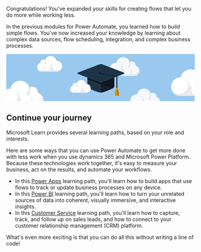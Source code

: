 Congratulations! You've expanded your skills for creating flows that let you do more while working less.

In the previous modules for Power Automate, you learned how to build simple flows. You've now increased your knowledge by learning about complex data sources, flow scheduling, integration, and complex business processes.

![Congratulations! Image of a graduation cap among white clouds in a blue sky.](../media/6-heading.png)

## Continue your journey

Microsoft Learn provides several learning paths, based on your role and interests.

Here are some ways that you can use Power Automate to get more done with less work when you use dynamics 365 and Microsoft Power Platform. Because these technologies work together, it's easy to measure your business, act on the results, and automate your workflows.

- In this [Power Apps](https://docs.microsoft.com/learn/paths/create-powerapps/?azure-portal=true) learning path, you'll learn how to build apps that use flows to track or update business processes on any device.
- In this [Power BI](https://docs.microsoft.com/learn/modules/get-started-with-power-bi/?azure-portal=true) learning path, you'll learn how to turn your unrelated sources of data into coherent, visually immersive, and interactive insights.
- In this [Customer Service](https://docs.microsoft.com/learn/modules/get-started-with-dynamics-365-for-customer-service/index/?azure-portal=true) learning path, you'll learn how to capture, track, and follow up on sales leads, and how to connect to your customer relationship management (CRM) platform.

What's even more exciting is that you can do all this without writing a line of code!
